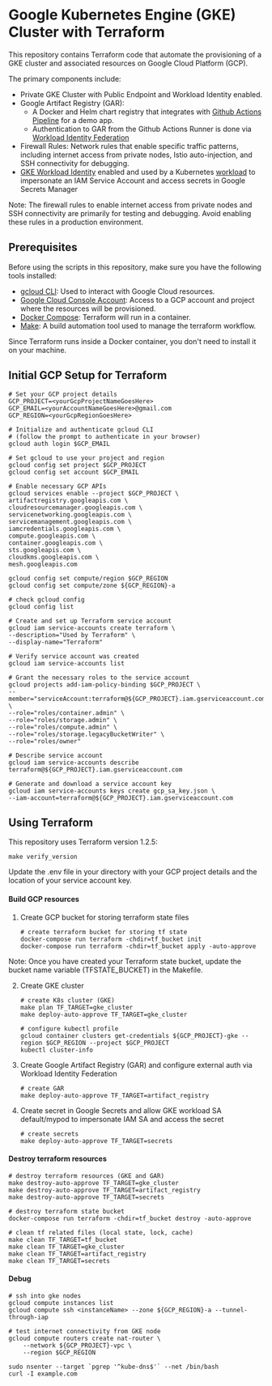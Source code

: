 # Google Kubernetes Engine (GKE) Cluster with Terraform

This repository contains Terraform code that automate the provisioning of a GKE cluster and associated resources on Google Cloud Platform (GCP).

The primary components include:
* Private GKE Cluster with Public Endpoint and Workload Identity enabled.
* Google Artifact Registry (GAR): 
    * A Docker and Helm chart registry that integrates with [Github Actions Pipeline](https://github.com/andreistefanciprian/go-demo-app) for a demo app.
    * Authentication to GAR from the Github Actions Runner is done via [Workload Identity Federation](https://cloud.google.com/iam/docs/workload-identity-federation)
* Firewall Rules: Network rules that enable specific traffic patterns, including internet access from private nodes, Istio auto-injection, and SSH connectivity for debugging.
* [GKE Workload Identity](https://cloud.google.com/kubernetes-engine/docs/concepts/workload-identity) enabled and used by a Kubernetes [workload](https://github.com/GoogleCloudPlatform/secrets-store-csi-driver-provider-gcp/tree/main/examples) to impersonate an IAM Service Account and access secrets in Google Secrets Manager

Note: The firewall rules to enable internet access from private nodes and SSH connectivity are primarily for testing and debugging. Avoid enabling these rules in a production environment.

## Prerequisites

Before using the scripts in this repository, make sure you have the following tools installed:

* [gcloud CLI](https://cloud.google.com/sdk/docs/install): Used to interact with Google Cloud resources.
* [Google Cloud Console Account](https://console.cloud.google.com/): Access to a GCP account and project where the resources will be provisioned.
* [Docker Compose](https://docs.docker.com/compose/install/other/): Terraform will run in a container.
* [Make](https://formulae.brew.sh/formula/make): A build automation tool used to manage the terraform workflow.

Since Terraform runs inside a Docker container, you don't need to install it on your machine.

## Initial GCP Setup for Terraform

    # Set your GCP project details
    GCP_PROJECT=<yourGcpProjectNameGoesHere>
    GCP_EMAIL=<yourAccountNameGoesHere>@gmail.com
    GCP_REGION=<yourGcpRegionGoesHere>

    # Initialize and authenticate gcloud CLI
    # (follow the prompt to authenticate in your browser)
    gcloud auth login $GCP_EMAIL

    # Set gcloud to use your project and region
    gcloud config set project $GCP_PROJECT
    gcloud config set account $GCP_EMAIL

    # Enable necessary GCP APIs
    gcloud services enable --project $GCP_PROJECT \
    artifactregistry.googleapis.com \
    cloudresourcemanager.googleapis.com \
    servicenetworking.googleapis.com \
    servicemanagement.googleapis.com \
    iamcredentials.googleapis.com \
    compute.googleapis.com \
    container.googleapis.com \
    sts.googleapis.com \
    cloudkms.googleapis.com \
    mesh.googleapis.com

    gcloud config set compute/region $GCP_REGION
    gcloud config set compute/zone ${GCP_REGION}-a

    # check gcloud config
    gcloud config list

    # Create and set up Terraform service account
    gcloud iam service-accounts create terraform \
    --description="Used by Terraform" \
    --display-name="Terraform"

    # Verify service account was created
    gcloud iam service-accounts list

    # Grant the necessary roles to the service account
    gcloud projects add-iam-policy-binding $GCP_PROJECT \
    --member="serviceAccount:terraform@${GCP_PROJECT}.iam.gserviceaccount.com" \
    --role="roles/container.admin" \
    --role="roles/storage.admin" \
    --role="roles/compute.admin" \
    --role="roles/storage.legacyBucketWriter" \
    --role="roles/owner"

    # Describe service account
    gcloud iam service-accounts describe terraform@${GCP_PROJECT}.iam.gserviceaccount.com

    # Generate and download a service account key
    gcloud iam service-accounts keys create gcp_sa_key.json \
    --iam-account=terraform@${GCP_PROJECT}.iam.gserviceaccount.com

## Using Terraform

This repository uses Terraform version 1.2.5:

    make verify_version

Update the .env file in your directory with your GCP project details and the location of your service account key. 

#### Build GCP resources

1. Create GCP bucket for storing terraform state files
    ```
    # create terraform bucket for storing tf state
    docker-compose run terraform -chdir=tf_bucket init
    docker-compose run terraform -chdir=tf_bucket apply -auto-approve
    ```
Note: Once you have created your Terraform state bucket, update the bucket name variable (TFSTATE_BUCKET) in the Makefile.

2.  Create GKE cluster
    ```
    # create K8s cluster (GKE)
    make plan TF_TARGET=gke_cluster
    make deploy-auto-approve TF_TARGET=gke_cluster

    # configure kubectl profile
    gcloud container clusters get-credentials ${GCP_PROJECT}-gke --region $GCP_REGION --project $GCP_PROJECT
    kubectl cluster-info
    ```

3. Create Google Artifact Registry (GAR) and configure external auth via Workload Identity Federation
    ```
    # create GAR
    make deploy-auto-approve TF_TARGET=artifact_registry
    ```
    
4. Create secret in Google Secrets and allow GKE workload SA default/mypod to impersonate IAM SA and access the secret
    ```
    # create secrets
    make deploy-auto-approve TF_TARGET=secrets
    ```

#### Destroy terraform resources

    # destroy terraform resources (GKE and GAR)
    make destroy-auto-approve TF_TARGET=gke_cluster
    make destroy-auto-approve TF_TARGET=artifact_registry
    make destroy-auto-approve TF_TARGET=secrets

    # destroy terraform state bucket
    docker-compose run terraform -chdir=tf_bucket destroy -auto-approve

    # clean tf related files (local state, lock, cache)
    make clean TF_TARGET=tf_bucket
    make clean TF_TARGET=gke_cluster
    make clean TF_TARGET=artifact_registry
    make clean TF_TARGET=secrets

#### Debug

    # ssh into gke nodes
    gcloud compute instances list
    gcloud compute ssh <instanceName> --zone ${GCP_REGION}-a --tunnel-through-iap

    # test internet connectivity from GKE node
    gcloud compute routers create nat-router \
        --network ${GCP_PROJECT}-vpc \
        --region $GCP_REGION

    sudo nsenter --target `pgrep '^kube-dns$'` --net /bin/bash
    curl -I example.com
